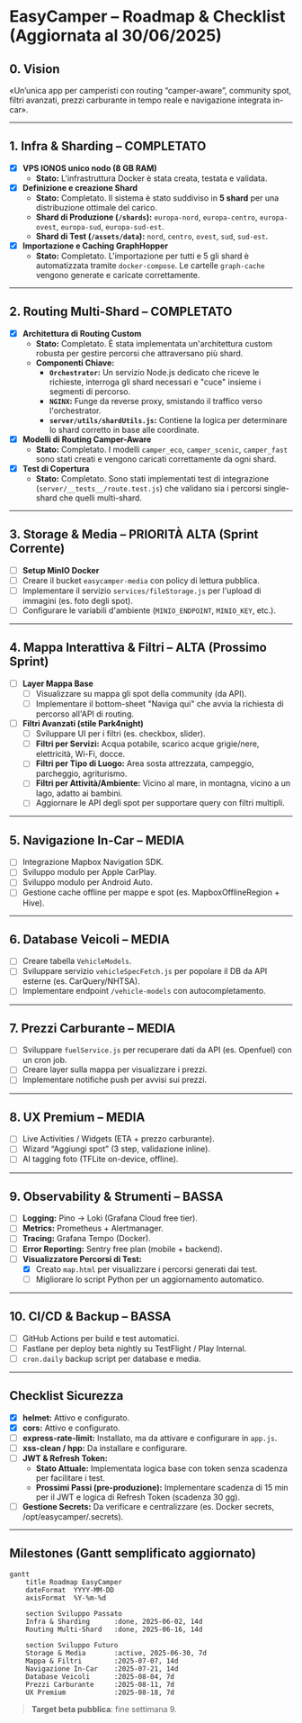 # EasyCamper – Roadmap & Checklist (Aggiornata al 30/06/2025)

## 0. Vision
«Un’unica app per camperisti con routing “camper-aware”, community spot, filtri avanzati, prezzi carburante in tempo reale e navigazione integrata in-car».

---

## 1. Infra & Sharding – COMPLETATO
- [x] **VPS IONOS unico nodo (8 GB RAM)**
  - **Stato:** L'infrastruttura Docker è stata creata, testata e validata.
- [x] **Definizione e creazione Shard**
  - **Stato:** Completato. Il sistema è stato suddiviso in **5 shard** per una distribuzione ottimale del carico.
  - **Shard di Produzione (`/shards`):** `europa-nord`, `europa-centro`, `europa-ovest`, `europa-sud`, `europa-sud-est`.
  - **Shard di Test (`/assets/data`):** `nord`, `centro`, `ovest`, `sud`, `sud-est`.
- [x] **Importazione e Caching GraphHopper**
  - **Stato:** Completato. L'importazione per tutti e 5 gli shard è automatizzata tramite `docker-compose`. Le cartelle `graph-cache` vengono generate e caricate correttamente.

---

## 2. Routing Multi-Shard – COMPLETATO
- [x] **Architettura di Routing Custom**
  - **Stato:** Completato. È stata implementata un'architettura custom robusta per gestire percorsi che attraversano più shard.
  - **Componenti Chiave:**
    - **`Orchestrator`:** Un servizio Node.js dedicato che riceve le richieste, interroga gli shard necessari e "cuce" insieme i segmenti di percorso.
    - **`NGINX`:** Funge da reverse proxy, smistando il traffico verso l'orchestrator.
    - **`server/utils/shardUtils.js`:** Contiene la logica per determinare lo shard corretto in base alle coordinate.
- [x] **Modelli di Routing Camper-Aware**
  - **Stato:** Completato. I modelli `camper_eco`, `camper_scenic`, `camper_fast` sono stati creati e vengono caricati correttamente da ogni shard.
- [x] **Test di Copertura**
  - **Stato:** Completato. Sono stati implementati test di integrazione (`server/__tests__/route.test.js`) che validano sia i percorsi single-shard che quelli multi-shard.

---

## 3. Storage & Media – PRIORITÀ ALTA (Sprint Corrente)
- [ ] **Setup MinIO Docker**
- [ ] Creare il bucket `easycamper-media` con policy di lettura pubblica.
- [ ] Implementare il servizio `services/fileStorage.js` per l'upload di immagini (es. foto degli spot).
- [ ] Configurare le variabili d'ambiente (`MINIO_ENDPOINT`, `MINIO_KEY`, etc.).

---

## 4. Mappa Interattiva & Filtri – ALTA (Prossimo Sprint)
- [ ] **Layer Mappa Base**
  - [ ] Visualizzare su mappa gli spot della community (da API).
  - [ ] Implementare il bottom-sheet "Naviga qui" che avvia la richiesta di percorso all'API di routing.
- [ ] **Filtri Avanzati (stile Park4night)**
  - [ ] Sviluppare UI per i filtri (es. checkbox, slider).
  - [ ] **Filtri per Servizi:** Acqua potabile, scarico acque grigie/nere, elettricità, Wi-Fi, docce.
  - [ ] **Filtri per Tipo di Luogo:** Area sosta attrezzata, campeggio, parcheggio, agriturismo.
  - [ ] **Filtri per Attività/Ambiente:** Vicino al mare, in montagna, vicino a un lago, adatto ai bambini.
  - [ ] Aggiornare le API degli spot per supportare query con filtri multipli.

---

## 5. Navigazione In-Car – MEDIA
- [ ] Integrazione Mapbox Navigation SDK.
- [ ] Sviluppo modulo per Apple CarPlay.
- [ ] Sviluppo modulo per Android Auto.
- [ ] Gestione cache offline per mappe e spot (es. MapboxOfflineRegion + Hive).

---

## 6. Database Veicoli – MEDIA
- [ ] Creare tabella `VehicleModels`.
- [ ] Sviluppare servizio `vehicleSpecFetch.js` per popolare il DB da API esterne (es. CarQuery/NHTSA).
- [ ] Implementare endpoint `/vehicle-models` con autocompletamento.

---

## 7. Prezzi Carburante – MEDIA
- [ ] Sviluppare `fuelService.js` per recuperare dati da API (es. Openfuel) con un cron job.
- [ ] Creare layer sulla mappa per visualizzare i prezzi.
- [ ] Implementare notifiche push per avvisi sui prezzi.

---

## 8. UX Premium – MEDIA
- [ ] Live Activities / Widgets (ETA + prezzo carburante).
- [ ] Wizard “Aggiungi spot” (3 step, validazione inline).
- [ ] AI tagging foto (TFLite on-device, offline).

---

## 9. Observability & Strumenti – BASSA
- [ ] **Logging:** Pino → Loki (Grafana Cloud free tier).
- [ ] **Metrics:** Prometheus + Alertmanager.
- [ ] **Tracing:** Grafana Tempo (Docker).
- [ ] **Error Reporting:** Sentry free plan (mobile + backend).
- [ ] **Visualizzatore Percorsi di Test:**
  - [x] Creato `map.html` per visualizzare i percorsi generati dai test.
  - [ ] Migliorare lo script Python per un aggiornamento automatico.

---

## 10. CI/CD & Backup – BASSA
- [ ] GitHub Actions per build e test automatici.
- [ ] Fastlane per deploy beta nightly su TestFlight / Play Internal.
- [ ] `cron.daily` backup script per database e media.

---

## Checklist Sicurezza
- [x] **helmet:** Attivo e configurato.
- [x] **cors:** Attivo e configurato.
- [ ] **express-rate-limit:** Installato, ma da attivare e configurare in `app.js`.
- [ ] **xss-clean / hpp:** Da installare e configurare.
- [ ] **JWT & Refresh Token:**
  - **Stato Attuale:** Implementata logica base con token senza scadenza per facilitare i test.
  - **Prossimi Passi (pre-produzione):** Implementare scadenza di 15 min per il JWT e logica di Refresh Token (scadenza 30 gg).
- [ ] **Gestione Secrets:** Da verificare e centralizzare (es. Docker secrets, /opt/easycamper/.secrets).

---

## Milestones (Gantt semplificato aggiornato)
```mermaid
gantt
    title Roadmap EasyCamper
    dateFormat  YYYY-MM-DD
    axisFormat  %Y-%m-%d

    section Sviluppo Passato
    Infra & Sharding      :done, 2025-06-02, 14d
    Routing Multi-Shard   :done, 2025-06-16, 14d

    section Sviluppo Futuro
    Storage & Media       :active, 2025-06-30, 7d
    Mappa & Filtri        :2025-07-07, 14d
    Navigazione In-Car    :2025-07-21, 14d
    Database Veicoli      :2025-08-04, 7d
    Prezzi Carburante     :2025-08-11, 7d
    UX Premium            :2025-08-18, 7d
```

> **Target beta pubblica**: fine settimana 9.